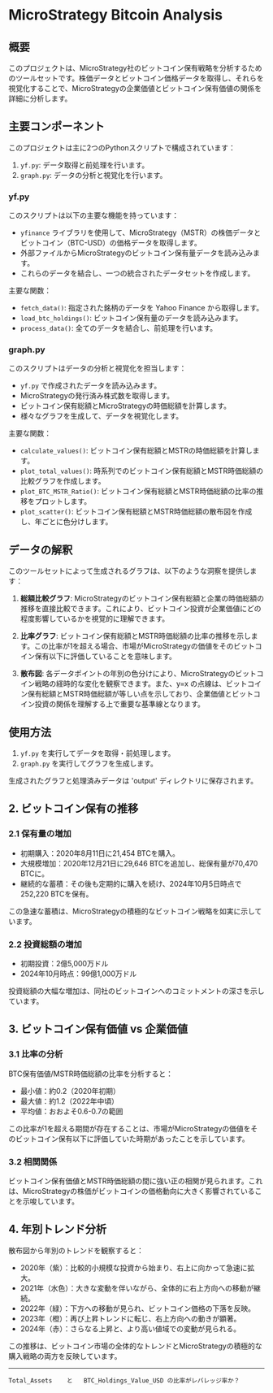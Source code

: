 # MicroStrategy Bitcoin Analysis

## 概要

このプロジェクトは、MicroStrategy社のビットコイン保有戦略を分析するためのツールセットです。株価データとビットコイン価格データを取得し、それらを視覚化することで、MicroStrategyの企業価値とビットコイン保有価値の関係を詳細に分析します。

## 主要コンポーネント

このプロジェクトは主に2つのPythonスクリプトで構成されています：

1. `yf.py`: データ取得と前処理を行います。
2. `graph.py`: データの分析と視覚化を行います。

### yf.py

このスクリプトは以下の主要な機能を持っています：

- `yfinance` ライブラリを使用して、MicroStrategy（MSTR）の株価データとビットコイン（BTC-USD）の価格データを取得します。
- 外部ファイルからMicroStrategyのビットコイン保有量データを読み込みます。
- これらのデータを結合し、一つの統合されたデータセットを作成します。

主要な関数：
- `fetch_data()`: 指定された銘柄のデータを Yahoo Finance から取得します。
- `load_btc_holdings()`: ビットコイン保有量のデータを読み込みます。
- `process_data()`: 全てのデータを結合し、前処理を行います。

### graph.py

このスクリプトはデータの分析と視覚化を担当します：

- `yf.py` で作成されたデータを読み込みます。
- MicroStrategyの発行済み株式数を取得します。
- ビットコイン保有総額とMicroStrategyの時価総額を計算します。
- 様々なグラフを生成して、データを視覚化します。

主要な関数：
- `calculate_values()`: ビットコイン保有総額とMSTRの時価総額を計算します。
- `plot_total_values()`: 時系列でのビットコイン保有総額とMSTR時価総額の比較グラフを作成します。
- `plot_BTC_MSTR_Ratio()`: ビットコイン保有総額とMSTR時価総額の比率の推移をプロットします。
- `plot_scatter()`: ビットコイン保有総額とMSTR時価総額の散布図を作成し、年ごとに色分けします。

## データの解釈

このツールセットによって生成されるグラフは、以下のような洞察を提供します：

1. **総額比較グラフ**: MicroStrategyのビットコイン保有総額と企業の時価総額の推移を直接比較できます。これにより、ビットコイン投資が企業価値にどの程度影響しているかを視覚的に理解できます。

2. **比率グラフ**: ビットコイン保有総額とMSTR時価総額の比率の推移を示します。この比率が1を超える場合、市場がMicroStrategyの価値をそのビットコイン保有以下に評価していることを意味します。

3. **散布図**: 各データポイントの年別の色分けにより、MicroStrategyのビットコイン戦略の経時的な変化を観察できます。また、y=x の点線は、ビットコイン保有総額とMSTR時価総額が等しい点を示しており、企業価値とビットコイン投資の関係を理解する上で重要な基準線となります。

## 使用方法

1. `yf.py` を実行してデータを取得・前処理します。
2. `graph.py` を実行してグラフを生成します。

生成されたグラフと処理済みデータは 'output' ディレクトリに保存されます。





## 2. ビットコイン保有の推移

### 2.1 保有量の増加

- 初期購入：2020年8月11日に21,454 BTCを購入。
- 大規模増加：2020年12月21日に29,646 BTCを追加し、総保有量が70,470 BTCに。
- 継続的な蓄積：その後も定期的に購入を続け、2024年10月5日時点で252,220 BTCを保有。

この急速な蓄積は、MicroStrategyの積極的なビットコイン戦略を如実に示しています。

### 2.2 投資総額の増加

- 初期投資：2億5,000万ドル
- 2024年10月時点：99億1,000万ドル

投資総額の大幅な増加は、同社のビットコインへのコミットメントの深さを示しています。

## 3. ビットコイン保有価値 vs 企業価値

### 3.1 比率の分析

BTC保有価値/MSTR時価総額の比率を分析すると：

- 最小値：約0.2（2020年初期）
- 最大値：約1.2（2022年中頃）
- 平均値：おおよそ0.6-0.7の範囲

この比率が1を超える期間が存在することは、市場がMicroStrategyの価値をそのビットコイン保有以下に評価していた時期があったことを示しています。

### 3.2 相関関係

ビットコイン保有価値とMSTR時価総額の間に強い正の相関が見られます。これは、MicroStrategyの株価がビットコインの価格動向に大きく影響されていることを示唆しています。

## 4. 年別トレンド分析

散布図から年別のトレンドを観察すると：

- 2020年（紫）：比較的小規模な投資から始まり、右上に向かって急速に拡大。
- 2021年（水色）：大きな変動を伴いながら、全体的に右上方向への移動が継続。
- 2022年（緑）：下方への移動が見られ、ビットコイン価格の下落を反映。
- 2023年（橙）：再び上昇トレンドに転じ、右上方向への動きが顕著。
- 2024年（赤）：さらなる上昇と、より高い値域での変動が見られる。

この推移は、ビットコイン市場の全体的なトレンドとMicroStrategyの積極的な購入戦略の両方を反映しています。



---

	Total_Assets	と	BTC_Holdings_Value_USD の比率がレバレッジ率か？
